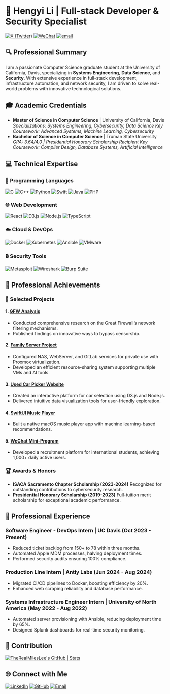 # 🚀 Hengyi Li | Full-stack Developer & Security Specialist
[![X (Twitter)](https://img.shields.io/badge/-TheRealMilesLee-black?labelColor=black&logo=x&logoColor=white&style=flat-square)](https://x.com/TheRealMilesLee)
[![WeChat](https://img.shields.io/badge/-Hyper--thread__brain-black?labelColor=black&logo=wechat&logoColor=white&style=flat-square)](./)
[![email](https://img.shields.io/badge/-trdli@ucdavis.edu-black?labelColor=black&logo=gmail&logoColor=white&style=flat-square)](mailto:trdli@ucdavis.edu)

## 🔍 Professional Summary
I am a passionate Computer Science graduate student at the University of California, Davis, specializing in **Systems Engineering**, **Data Science**, and **Security**. With extensive experience in full-stack development, infrastructure automation, and network security, I am driven to solve real-world problems with innovative technological solutions.

## 🎓 Academic Credentials
- **Master of Science in Computer Science** | University of California, Davis
  *Specializations: Systems Engineering, Cybersecurity, Data Science*
  *Key Coursework: Advanced Systems, Machine Learning, Cybersecurity*
- **Bachelor of Science in Computer Science** | Truman State University
  *GPA: 3.64/4.0 | Presidential Honorary Scholarship Recipient*
  *Key Coursework: Compiler Design, Database Systems, Artificial Intelligence*

## 💻 Technical Expertise

### 🔧 Programming Languages
![C](https://img.shields.io/badge/c-%2300599C.svg?style=for-the-badge&logo=c&logoColor=white)
![C++](https://img.shields.io/badge/c++-%2300599C.svg?style=for-the-badge&logo=c%2B%2B&logoColor=white)
![Python](https://img.shields.io/badge/python-3670A0?style=for-the-badge&logo=python&logoColor=ffdd54)
![Swift](https://img.shields.io/badge/swift-F54A2A?style=for-the-badge&logo=swift&logoColor=white)
![Java](https://img.shields.io/badge/java-%23ED8B00.svg?style=for-the-badge&logo=java&logoColor=white)
![PHP](https://img.shields.io/badge/php-%23777BB4.svg?style=for-the-badge&logo=php&logoColor=white)

### 🌐 Web Development
![React](https://img.shields.io/badge/react-%2361DAFB.svg?style=for-the-badge&logo=react&logoColor=white)
![D3.js](https://img.shields.io/badge/d3.js-F9A03C?style=for-the-badge&logo=d3.js&logoColor=white)
![Node.js](https://img.shields.io/badge/node.js-6DA55F?style=for-the-badge&logo=node.js&logoColor=white)
![TypeScript](https://img.shields.io/badge/typescript-%23007ACC.svg?style=for-the-badge&logo=typescript&logoColor=white)

### ☁️ Cloud & DevOps
![Docker](https://img.shields.io/badge/docker-%230db7ed.svg?style=for-the-badge&logo=docker&logoColor=white)
![Kubernetes](https://img.shields.io/badge/kubernetes-%23326CE5.svg?style=for-the-badge&logo=kubernetes&logoColor=white)
![Ansible](https://img.shields.io/badge/ansible-%231A1918.svg?style=for-the-badge&logo=ansible&logoColor=white)
![VMware](https://img.shields.io/badge/vmware-%230078D6.svg?style=for-the-badge&logo=vmware&logoColor=white)

### 🔒 Security Tools
![Metasploit](https://img.shields.io/badge/metasploit-%23212324.svg?style=for-the-badge&logo=metasploit&logoColor=white)
![Wireshark](https://img.shields.io/badge/wireshark-%23162B47.svg?style=for-the-badge&logo=wireshark&logoColor=white)
![Burp Suite](https://img.shields.io/badge/burpsuite-%23F5791F.svg?style=for-the-badge&logo=burpsuite&logoColor=white)

## 🚀 Professional Achievements

### 🌟 Selected Projects

#### 1. **[GFW Analysis](https://github.com/TheRealMilesLee/GFW-Research)**
- Conducted comprehensive research on the Great Firewall’s network filtering mechanisms.
- Published findings on innovative ways to bypass censorship.

#### 2. **[Family Server Project](https://github.com/TheRealMilesLee)**
- Configured NAS, WebServer, and GitLab services for private use with Proxmox virtualization.
- Developed an efficient resource-sharing system supporting multiple VMs and AI tools.

#### 3. **[Used Car Picker Website](https://github.com/TheRealMilesLee/ECS272-FinalProject)**
- Created an interactive platform for car selection using D3.js and Node.js.
- Delivered intuitive data visualization tools for user-friendly exploration.

#### 4. **[SwiftUI Music Player](https://github.com/TheRealMilesLee/MusicPlayer-macOS)**
- Built a native macOS music player app with machine learning-based recommendations.

#### 5. **[WeChat Mini-Program](https://github.com/The-Fabulous-Truman-Developer/WechatDeveloper)**
- Developed a recruitment platform for international students, achieving 1,000+ daily active users.

### 🏆 Awards & Honors
- **ISACA Sacramento Chapter Scholarship (2023-2024)**
  Recognized for outstanding contributions to cybersecurity research.
- **Presidential Honorary Scholarship (2019-2023)**
  Full-tuition merit scholarship for exceptional academic performance.

## 💼 Professional Experience

### **Software Engineer - DevOps Intern | UC Davis (Oct 2023 - Present)**
- Reduced ticket backlog from 150+ to 78 within three months.
- Automated Apple MDM processes, halving deployment times.
- Performed security audits ensuring 100% compliance.

### **Production Line Intern | Antiy Labs (Jun 2024 - Aug 2024)**
- Migrated CI/CD pipelines to Docker, boosting efficiency by 20%.
- Enhanced web scraping reliability and database performance.

### **Systems Infrastructure Engineer Intern | University of North America (May 2022 - Aug 2022)**
- Automated server provisioning with Ansible, reducing deployment time by 65%.
- Designed Splunk dashboards for real-time security monitoring.

## 🍏 Contribution
[![TheRealMilesLee's GitHub | Stats](https://stats.quira.sh/TheRealMilesLee/github?theme=dark)](https://quira.sh?utm_source=widgets&utm_campaign=TheRealMilesLee)

## 🌐 Connect with Me
[![LinkedIn](https://img.shields.io/badge/LinkedIn-blue?style=for-the-badge&logo=linkedin&logoColor=white)](https://linkedin.com/in/hengyi-li-968744191)
[![GitHub](https://img.shields.io/badge/GitHub-%2312100E.svg?style=for-the-badge&logo=github&logoColor=white)](https://github.com/TheRealMilesLee)
[![Email](https://img.shields.io/badge/Email-D14836?style=for-the-badge&logo=gmail&logoColor=white)](mailto:trdli@ucdavis.edu)
